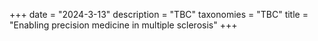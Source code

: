 +++
date = "2024-3-13"
description = "TBC"
taxonomies = "TBC"
title = "Enabling precision medicine in multiple sclerosis"
+++
